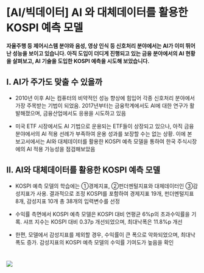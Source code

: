 
# [AI/빅데이터] AI 와 대체데이터를 활용한 KOSPI 예측 모델
  
**자율주행 등 제어시스템 분야와 음성, 영상 인식 등 신호처리 분야에서는 AI가 이미 뛰어난 성능을 보이고 있습니다. 아직 도입이 더디게 진행되고 있는 금융 분야에서의 AI 현황을 살펴보고, AI 기술을 도입한 KOSPI 예측을 시도해 보았습니다.**

## I. AI가 주가도 맞출 수 있을까

- 2010년 이후 AI는 컴퓨터의 비약적인 성능 향상에 힘입어 각종 신호처리 분야에서 가장 주목받는 기법이 되었음. 2017년부터는 금융학계에서도 AI에 대한 연구가 활발해졌으며, 금융산업에서도 응용을 시도하고 있음
 
- 미국 ETF 시장에서도 AI 기법으로 운용되는 ETF들이 상장되고 있으나, 아직 금융 분야에서의 AI 적용 선례가 부족하여 운용 성과를 보장할 수는 없는 상황. 이에 본 보고서에서는 AI와 대체데이터를 활용한 KOSPI 예측 모델을 통하여 한국 주식시장에의 AI 적용 가능성을 점검해보았음


## II. AI와 대체데이터를 활용한 KOSPI 예측 모델

- KOSPI 예측 모델의 학습에는 ①경제지표, ②펀더멘털지표와 대체데이터인 ③감성지표가 사용. 결과적으로 조정 KOSPI를 포함하여 경제지표 19개, 펀더멘털지표 8개, 감성지표 10개 총 38개의 입력변수를 선정
 
- 수익률 측면에서 KOSPI 예측 모델은 KOSPI 대비 연평균 6%p의 초과수익률을 기록. 샤프 지수는 KOSPI 대비 0.37p 개선되었으며, 최대낙폭은 11.8%p 개선
 
- 한편, 모델에서 감성지표를 제외할 경우, 수익률이 큰 폭으로 악화되었으며, 최대낙폭도 증가. 감성지표의 KOSPI 예측 모델의 수익률 기여도가 높음을 확인

# 
# <a border="0" href="http://tracking.nhqv.com/tracking?SITE_ID=4&amp;SEND_ID=3037338&amp;SCHD_ID=2206703&amp;WORKDAY=20220314&amp;TRACKING_CLOSE=2022-03-07&amp;TYPE=C&amp;CLICK_ID=003&amp;MEMBER_ID=a3lvdWppbi5raW1Abmhxdi5jb20=&amp;MEMBER_ID_SEQ=32612&amp;URL=https://m.nhqv.com/c/gp3gt" target="_blank" title="NH 리서치 원문보기"><img border="0" src="https://www.nhqv.com/img/ems/research/img_09.jpg"></a>
